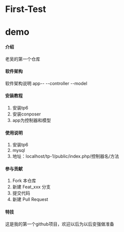 # First-Test
# demo

#### 介绍
老吴的第一个仓库

#### 软件架构
软件架构说明
app--
   --controller
   --model


#### 安装教程

1.  安装tp6
2.  安装conposer
3.  app为控制器和模型

#### 使用说明

1.  安装tp6
2.  mysql
3.  地址：localhost/tp-1/public/index.php/控制器名/方法

#### 参与贡献

1.  Fork 本仓库
2.  新建 Feat_xxx 分支
3.  提交代码
4.  新建 Pull Request


#### 特技

这是我的第一个github项目，欢迎以后为以后变强做准备
